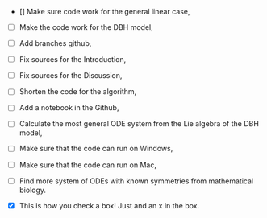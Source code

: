 - [] Make sure code work for the general linear case,
- [ ] Make the code work for the DBH model,
- [ ] Add branches github,
- [ ] Fix sources for the Introduction,
- [ ] Fix sources for the Discussion,
- [ ] Shorten the code for the algorithm,
- [ ] Add a notebook in the Github,
- [ ] Calculate the most general ODE system from the Lie algebra of the DBH model,
- [ ] Make sure that the code can run on Windows,
- [ ] Make sure that the code can run on Mac,
- [ ] Find more system of ODEs with known symmetries from mathematical biology.
- [x] This is how you check a box! Just and an x in the box.
  
